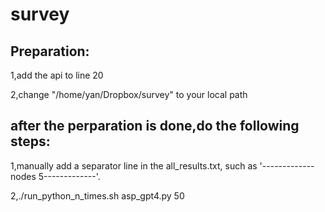 # survey

## Preparation:

1,add the api to line 20

2,change "/home/yan/Dropbox/survey" to your local path

## after the perparation is done,do the following steps:

1,manually add a separator line in the all_results.txt, such as '-------------nodes 5-------------'.

2,./run_python_n_times.sh asp_gpt4.py 50

